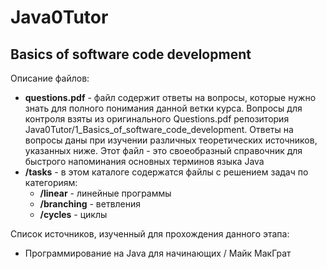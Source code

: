 # Java0Tutor #
## Basics of software code development
Описание файлов:
- **questions.pdf** - файл содержит ответы на вопросы, которые нужно знать для полного понимания данной ветки курса. Вопросы для контроля взяты из оригинального Questions.pdf репозитория Java0Tutor/1_Basics_of_software_code_development. Ответы на вопросы даны при изучении различных теоретических источников, указанных ниже. Этот файл - это своеобразный справочник для быстрого напоминания основных терминов языка Java
- **/tasks** - в этом каталоге содержатся файлы с решением задач по категориям:
  - **/linear** - линейные программы
  - **/branching** - ветвления
  - **/cycles** - циклы

Список источников, изученный для прохождения данного этапа:
- Программирование на Java для начинающих / Майк МакГрат
